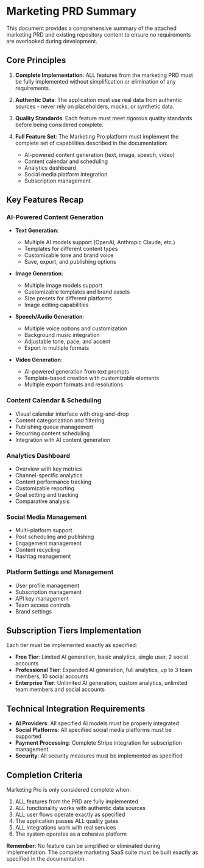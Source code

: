 # Marketing PRD Summary

This document provides a comprehensive summary of the attached marketing PRD and existing repository content to ensure no requirements are overlooked during development.

## Core Principles

1. **Complete Implementation**: ALL features from the marketing PRD must be fully implemented without simplification or elimination of any requirements.

2. **Authentic Data**: The application must use real data from authentic sources - never rely on placeholders, mocks, or synthetic data.

3. **Quality Standards**: Each feature must meet rigorous quality standards before being considered complete.

4. **Full Feature Set**: The Marketing Pro platform must implement the complete set of capabilities described in the documentation:
   - AI-powered content generation (text, image, speech, video)
   - Content calendar and scheduling
   - Analytics dashboard
   - Social media platform integration
   - Subscription management

## Key Features Recap

### AI-Powered Content Generation

- **Text Generation**:
  - Multiple AI models support (OpenAI, Anthropic Claude, etc.)
  - Templates for different content types
  - Customizable tone and brand voice
  - Save, export, and publishing options

- **Image Generation**:
  - Multiple image models support
  - Customizable templates and brand assets
  - Size presets for different platforms
  - Image editing capabilities

- **Speech/Audio Generation**:
  - Multiple voice options and customization
  - Background music integration
  - Adjustable tone, pace, and accent
  - Export in multiple formats

- **Video Generation**:
  - AI-powered generation from text prompts
  - Template-based creation with customizable elements
  - Multiple export formats and resolutions

### Content Calendar & Scheduling

- Visual calendar interface with drag-and-drop
- Content categorization and filtering
- Publishing queue management
- Recurring content scheduling
- Integration with AI content generation

### Analytics Dashboard

- Overview with key metrics
- Channel-specific analytics
- Content performance tracking
- Customizable reporting
- Goal setting and tracking
- Comparative analysis

### Social Media Management

- Multi-platform support
- Post scheduling and publishing
- Engagement management
- Content recycling
- Hashtag management

### Platform Settings and Management

- User profile management
- Subscription management
- API key management
- Team access controls
- Brand settings

## Subscription Tiers Implementation

Each tier must be implemented exactly as specified:

- **Free Tier**: Limited AI generation, basic analytics, single user, 2 social accounts
- **Professional Tier**: Expanded AI generation, full analytics, up to 3 team members, 10 social accounts
- **Enterprise Tier**: Unlimited AI generation, custom analytics, unlimited team members and social accounts

## Technical Integration Requirements

- **AI Providers**: All specified AI models must be properly integrated
- **Social Platforms**: All specified social media platforms must be supported
- **Payment Processing**: Complete Stripe integration for subscription management
- **Security**: All security measures must be implemented as specified

## Completion Criteria

Marketing Pro is only considered complete when:

1. ALL features from the PRD are fully implemented
2. ALL functionality works with authentic data sources
3. ALL user flows operate exactly as specified
4. The application passes ALL quality gates
5. ALL integrations work with real services
6. The system operates as a cohesive platform

**Remember**: No feature can be simplified or eliminated during implementation. The complete marketing SaaS suite must be built exactly as specified in the documentation.
